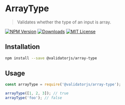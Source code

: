 # ArrayType

> Validates whether the type of an input is array.

[![NPM Version](https://img.shields.io/npm/v/@validatorjs/array-type.svg)](https://www.npmjs.com/package/@validatorjs/array-type)
[![Downloads](https://img.shields.io/npm/dt/@validatorjs/array-type.svg)](https://www.npmjs.com/package/@validatorjs/array-type)
[![MIT License](https://img.shields.io/npm/l/@validatorjs/array-type.svg)](../../LICENSE)

## Installation

```bash
npm install --save @validatorjs/array-type
```

## Usage

```js
const arrayType = require('@validatorjs/array-type');

arrayType([1, 2, 3]); // true
arrayType('foo'); // false
```
